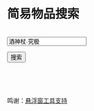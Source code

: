 # 简易物品搜索


<br>
<div>
<script src="https://cdn.jsdelivr.net/npm/@thewakingsands/kit-tooltip/dist/bundle.js"></script>
<script src="/js/search.js" defer></script>
<style type="text/css">
#demo>span:hover {
  color: #00f;
  background: #0ff;
  cursor: default;
}
</style>
<script>
</script>
<div class="search-box"><input id="itemsearch" value='酒神杖·究极' onkeydown="Enter(event)" ></div>

<button type="button" onclick="ItemSearch()" >搜索</button>

<p id="itemresult"></p>
</div>
<br>
<br>
<br>

鸣谢：[悬浮窗工具支持](https://unpkg.cnpmjs.org/@thewakingsands/kit-tooltip@0.2.0/dist/example/auto.html)
